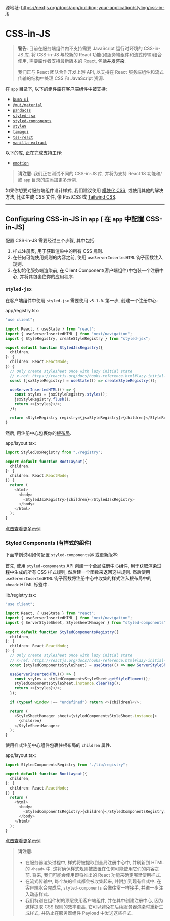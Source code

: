 源地址: https://nextjs.org/docs/app/building-your-application/styling/css-in-js

# CSS-in-JS

> **警告**: 目前在服务端组件内不支持需要 JavaScript 运行时环境的 CSS-in-JS 库. 将 CSS-in-JS 与较新的 React 功能(如服务端组件和流式传输)结合使用, 需要库作者支持最新版本的 React, 包括[并发渲染](https://react.dev/blog/2022/03/29/react-v18#what-is-concurrent-react).
>
> 我们正与 React 团队合作开发上游 API, 以支持在 React 服务端组件和流式传输的结构中处理 CSS 和 JavaScript 资源.

在 `app` 目录下, 以下的组件库在客户端组件中被支持:

- [`kuma-ui`](https://kuma-ui.com/)
- [`@mui/material`](https://mui.com/material-ui/guides/next-js-app-router/)
- [`pandacss`](https://panda-css.com/)
- [`styled-jsx`](https://nextjs.org/docs/app/building-your-application/styling/css-in-js#styled-jsx)
- [`styled-components`](https://nextjs.org/docs/app/building-your-application/styling/css-in-js#styled-components)
- [`style9`](https://github.com/johanholmerin/style9)
- [`tamagui`](https://tamagui.dev/docs/guides/next-js#server-components)
- [`tss-react`](https://tss-react.dev/)
- [`vanilla-extract`](https://github.com/vercel/next.js/tree/canary/examples/with-vanilla-extract)

以下的库, 正在完成支持工作:

- [`emotion`](https://github.com/emotion-js/emotion/issues/2928)

> **请注意**: 我们正在测试不同的 CSS-in-JS 库, 并将为支持 React 18 功能和/或 `app` 目录的库添加更多示例.

如果你想要对服务端组件设计样式, 我们建议使用 [模块化 CSS](https://nextjs.org/docs/app/building-your-application/styling/css-modules), 或使用其他的解决方法, 比如生成 CSS 文件, 像 PostCSS 或 [Tailwind CSS](https://nextjs.org/docs/app/building-your-application/styling/tailwind-css).

---

## Configuring CSS-in-JS in `app` ( 在 `app` 中配置 CSS-in-JS)

配置 CSS-in-JS 需要经过三个步骤, 其中包括:

1. 样式注册表, 用于获取渲染中的所有 CSS 规则.
2. 在任何可能使用规则的内容之前, 使用 `useServerInsertedHTML` 钩子函数注入规则.
3. 在初始化服务端渲染前, 在 Client Component(客户端组件)中包装一个注册中心, 并将其包裹住你的应用程序.

### `styled-jsx`

在客户端组件中使用 `styled-jsx` 需要使用 `v5.1.0`. 第一步, 创建一个注册中心:

app/registry.tsx:

```typescript
"use client";

import React, { useState } from "react";
import { useServerInsertedHTML } from "next/navigation";
import { StyleRegistry, createStyleRegistry } from "styled-jsx";

export default function StyledJsxRegistry({
  children,
}: {
  children: React.ReactNode;
}) {
  // Only create stylesheet once with lazy initial state
  // x-ref: https://reactjs.org/docs/hooks-reference.html#lazy-initial-state
  const [jsxStyleRegistry] = useState(() => createStyleRegistry());

  useServerInsertedHTML(() => {
    const styles = jsxStyleRegistry.styles();
    jsxStyleRegistry.flush();
    return <>{styles}</>;
  });

  return <StyleRegistry registry={jsxStyleRegistry}>{children}</StyleRegistry>;
}
```

然后, 用注册中心包裹你的[根布局](https://nextjs.org/docs/app/building-your-application/routing/pages-and-layouts#root-layout-required).

app/layout.tsx:

```typescript
import StyledJsxRegistry from "./registry";

export default function RootLayout({
  children,
}: {
  children: React.ReactNode;
}) {
  return (
    <html>
      <body>
        <StyledJsxRegistry>{children}</StyledJsxRegistry>
      </body>
    </html>
  );
}
```

[点击查看更多示例](https://github.com/vercel/app-playground/tree/main/app/styling/styled-jsx)

### Styled Components (有样式的组件)

下面举例说明如何配置 `styled-components@6` 或更新版本:

首先, 使用 `styled-components` API 创建一个全局注册中心组件, 用于获取渲染过程中生成的所有 CSS 样式规则, 然后建一个函数来返回这些规则. 然后使用 `useServerInsertedHTML` 钩子函数将注册中心中收集的样式注入根布局中的 `<head>` HTML 标签中.

lib/registry.tsx:

```typescript
"use client";

import React, { useState } from "react";
import { useServerInsertedHTML } from "next/navigation";
import { ServerStyleSheet, StyleSheetManager } from "styled-components";

export default function StyledComponentsRegistry({
  children,
}: {
  children: React.ReactNode;
}) {
  // Only create stylesheet once with lazy initial state
  // x-ref: https://reactjs.org/docs/hooks-reference.html#lazy-initial-state
  const [styledComponentsStyleSheet] = useState(() => new ServerStyleSheet());

  useServerInsertedHTML(() => {
    const styles = styledComponentsStyleSheet.getStyleElement();
    styledComponentsStyleSheet.instance.clearTag();
    return <>{styles}</>;
  });

  if (typeof window !== "undefined") return <>{children}</>;

  return (
    <StyleSheetManager sheet={styledComponentsStyleSheet.instance}>
      {children}
    </StyleSheetManager>
  );
}
```

使用样式注册中心组件包裹住根布局的 `children` 属性.

app/layout.tsx:

```typescript
import StyledComponentsRegistry from "./lib/registry";

export default function RootLayout({
  children,
}: {
  children: React.ReactNode;
}) {
  return (
    <html>
      <body>
        <StyledComponentsRegistry>{children}</StyledComponentsRegistry>
      </body>
    </html>
  );
}
```

[点击查看更多示例](https://github.com/vercel/app-playground/tree/main/app/styling/styled-components)

> **请注意**:
>
> - 在服务器渲染过程中, 样式将被提取到全局注册中心中, 并刷新到 HTML 的 `<head>` 中. 这将确保样式规则被放置在任何可能使用它们的内容之前. 将来, 我们可能会使用即将推出的 React 功能来确定哪里使用样式.
> - 在流式传输中, 每个块的样式都会被收集起来, 并附加到现有样式中. 在客户端水合完成后, `styled-components` 会像往常一样接手, 并进一步注入动态样式.
> - 我们特别在组件树的顶层使用客户端组件, 并在其中创建注册中心, 因为这样提取 CSS 规则的效率更高. 它可以避免在后续服务器渲染时重新生成样式, 并防止在服务器组件 Payload 中发送这些样式.
